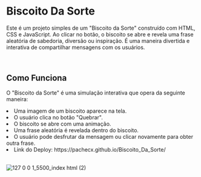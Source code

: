 # Biscoito Da Sorte

Este é um projeto simples de um "Biscoito da Sorte" construído com HTML, CSS e JavaScript. Ao clicar no botão, 
o biscoito se abre e revela uma frase aleatória de sabedoria, diversão ou inspiração. É uma maneira divertida e 
interativa de compartilhar mensagens com os usuários.

<br>

## Como Funciona
O "Biscoito da Sorte" é uma simulação interativa que opera da seguinte maneira:

<li>Uma imagem de um biscoito aparece na tela.
<li>O usuário clica no botão "Quebrar".
<li>O biscoito se abre com uma animação.
<li>Uma frase aleatória é revelada dentro do biscoito.
<li>O usuário pode desfrutar da mensagem ou clicar novamente para obter outra frase.
<li>Link do Deploy:  https://pachecx.github.io/Biscoito_Da_Sorte/

<br>
<br>

![127 0 0 1_5500_index html (2)](https://github.com/pachecx/Biscoito_Da_Sorte/assets/112892819/3b4e9395-2cc7-4c52-b99e-75c22112ff3c)
